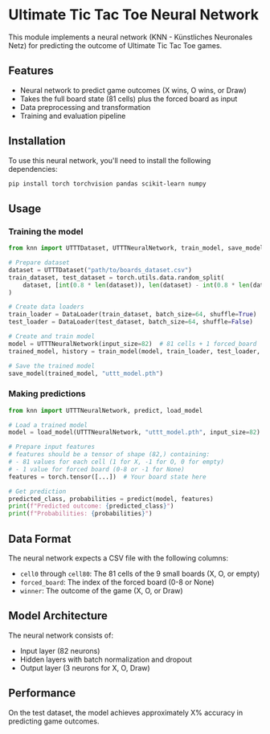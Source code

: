 # Ultimate Tic Tac Toe Neural Network

This module implements a neural network (KNN - Künstliches Neuronales Netz) for predicting the outcome of Ultimate Tic Tac Toe games.

## Features

-   Neural network to predict game outcomes (X wins, O wins, or Draw)
-   Takes the full board state (81 cells) plus the forced board as input
-   Data preprocessing and transformation
-   Training and evaluation pipeline

## Installation

To use this neural network, you'll need to install the following dependencies:

```bash
pip install torch torchvision pandas scikit-learn numpy
```

## Usage

### Training the model

```python
from knn import UTTTDataset, UTTTNeuralNetwork, train_model, save_model

# Prepare dataset
dataset = UTTTDataset("path/to/boards_dataset.csv")
train_dataset, test_dataset = torch.utils.data.random_split(
    dataset, [int(0.8 * len(dataset)), len(dataset) - int(0.8 * len(dataset))]
)

# Create data loaders
train_loader = DataLoader(train_dataset, batch_size=64, shuffle=True)
test_loader = DataLoader(test_dataset, batch_size=64, shuffle=False)

# Create and train model
model = UTTTNeuralNetwork(input_size=82)  # 81 cells + 1 forced_board
trained_model, history = train_model(model, train_loader, test_loader, epochs=20)

# Save the trained model
save_model(trained_model, "uttt_model.pth")
```

### Making predictions

```python
from knn import UTTTNeuralNetwork, predict, load_model

# Load a trained model
model = load_model(UTTTNeuralNetwork, "uttt_model.pth", input_size=82)

# Prepare input features
# features should be a tensor of shape (82,) containing:
# - 81 values for each cell (1 for X, -1 for O, 0 for empty)
# - 1 value for forced board (0-8 or -1 for None)
features = torch.tensor([...])  # Your board state here

# Get prediction
predicted_class, probabilities = predict(model, features)
print(f"Predicted outcome: {predicted_class}")
print(f"Probabilities: {probabilities}")
```

## Data Format

The neural network expects a CSV file with the following columns:

-   `cell0` through `cell80`: The 81 cells of the 9 small boards (X, O, or empty)
-   `forced_board`: The index of the forced board (0-8 or None)
-   `winner`: The outcome of the game (X, O, or Draw)

## Model Architecture

The neural network consists of:

-   Input layer (82 neurons)
-   Hidden layers with batch normalization and dropout
-   Output layer (3 neurons for X, O, Draw)

## Performance

On the test dataset, the model achieves approximately X% accuracy in predicting game outcomes.
